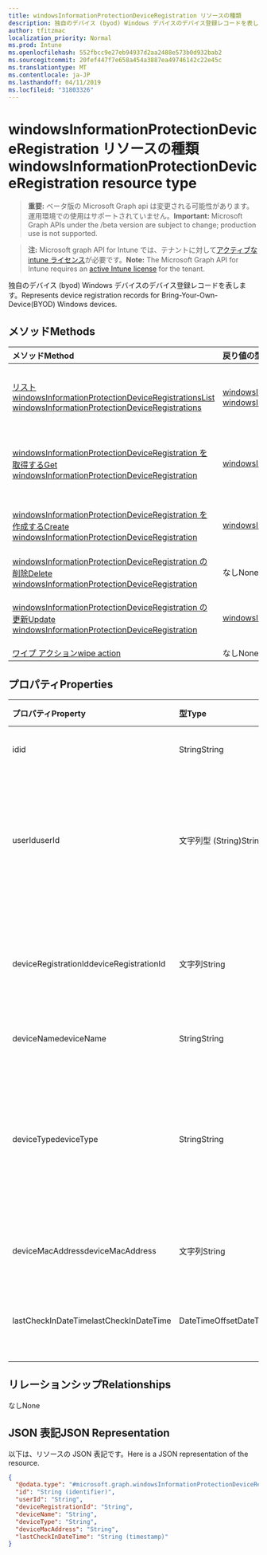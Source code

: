 ```yaml
---
title: windowsInformationProtectionDeviceRegistration リソースの種類
description: 独自のデバイス (byod) Windows デバイスのデバイス登録レコードを表します。
author: tfitzmac
localization_priority: Normal
ms.prod: Intune
ms.openlocfilehash: 552fbcc9e27eb94937d2aa2488e573b0d932bab2
ms.sourcegitcommit: 20fef447f7e658a454a3887ea49746142c22e45c
ms.translationtype: MT
ms.contentlocale: ja-JP
ms.lasthandoff: 04/11/2019
ms.locfileid: "31803326"
---
```

# <a name="windowsinformationprotectiondeviceregistration-resource-type"></a><span data-ttu-id="85286-103">windowsInformationProtectionDeviceRegistration リソースの種類</span><span class="sxs-lookup"><span data-stu-id="85286-103">windowsInformationProtectionDeviceRegistration resource type</span></span>

> <span data-ttu-id="85286-104">**重要:** ベータ版の Microsoft Graph api は変更される可能性があります。運用環境での使用はサポートされていません。</span><span class="sxs-lookup"><span data-stu-id="85286-104">**Important:** Microsoft Graph APIs under the /beta version are subject to change; production use is not supported.</span></span>

> <span data-ttu-id="85286-105">**注:** Microsoft graph API for Intune では、テナントに対して[アクティブな intune ライセンス](https://go.microsoft.com/fwlink/?linkid=839381)が必要です。</span><span class="sxs-lookup"><span data-stu-id="85286-105">**Note:** The Microsoft Graph API for Intune requires an [active Intune license](https://go.microsoft.com/fwlink/?linkid=839381) for the tenant.</span></span>

<span data-ttu-id="85286-106">独自のデバイス (byod) Windows デバイスのデバイス登録レコードを表します。</span><span class="sxs-lookup"><span data-stu-id="85286-106">Represents device registration records for Bring-Your-Own-Device(BYOD) Windows devices.</span></span>

## <a name="methods"></a><span data-ttu-id="85286-107">メソッド</span><span class="sxs-lookup"><span data-stu-id="85286-107">Methods</span></span>
|<span data-ttu-id="85286-108">メソッド</span><span class="sxs-lookup"><span data-stu-id="85286-108">Method</span></span>|<span data-ttu-id="85286-109">戻り値の型</span><span class="sxs-lookup"><span data-stu-id="85286-109">Return Type</span></span>|<span data-ttu-id="85286-110">説明</span><span class="sxs-lookup"><span data-stu-id="85286-110">Description</span></span>|
|:---|:---|:---|
|[<span data-ttu-id="85286-111">リスト windowsInformationProtectionDeviceRegistrations</span><span class="sxs-lookup"><span data-stu-id="85286-111">List windowsInformationProtectionDeviceRegistrations</span></span>](../api/intune-mam-windowsinformationprotectiondeviceregistration-list.md)|<span data-ttu-id="85286-112">[windowsInformationProtectionDeviceRegistration](../resources/intune-mam-windowsinformationprotectiondeviceregistration.md)コレクション</span><span class="sxs-lookup"><span data-stu-id="85286-112">[windowsInformationProtectionDeviceRegistration](../resources/intune-mam-windowsinformationprotectiondeviceregistration.md) collection</span></span>|<span data-ttu-id="85286-113">[windowsInformationProtectionDeviceRegistration](../resources/intune-mam-windowsinformationprotectiondeviceregistration.md)オブジェクトのプロパティとリレーションシップをリストします。</span><span class="sxs-lookup"><span data-stu-id="85286-113">List properties and relationships of the [windowsInformationProtectionDeviceRegistration](../resources/intune-mam-windowsinformationprotectiondeviceregistration.md) objects.</span></span>|
|[<span data-ttu-id="85286-114">windowsInformationProtectionDeviceRegistration を取得する</span><span class="sxs-lookup"><span data-stu-id="85286-114">Get windowsInformationProtectionDeviceRegistration</span></span>](../api/intune-mam-windowsinformationprotectiondeviceregistration-get.md)|[<span data-ttu-id="85286-115">windowsInformationProtectionDeviceRegistration</span><span class="sxs-lookup"><span data-stu-id="85286-115">windowsInformationProtectionDeviceRegistration</span></span>](../resources/intune-mam-windowsinformationprotectiondeviceregistration.md)|<span data-ttu-id="85286-116">[windowsInformationProtectionDeviceRegistration](../resources/intune-mam-windowsinformationprotectiondeviceregistration.md)オブジェクトのプロパティとリレーションシップを読み取ります。</span><span class="sxs-lookup"><span data-stu-id="85286-116">Read properties and relationships of the [windowsInformationProtectionDeviceRegistration](../resources/intune-mam-windowsinformationprotectiondeviceregistration.md) object.</span></span>|
|[<span data-ttu-id="85286-117">windowsInformationProtectionDeviceRegistration を作成する</span><span class="sxs-lookup"><span data-stu-id="85286-117">Create windowsInformationProtectionDeviceRegistration</span></span>](../api/intune-mam-windowsinformationprotectiondeviceregistration-create.md)|[<span data-ttu-id="85286-118">windowsInformationProtectionDeviceRegistration</span><span class="sxs-lookup"><span data-stu-id="85286-118">windowsInformationProtectionDeviceRegistration</span></span>](../resources/intune-mam-windowsinformationprotectiondeviceregistration.md)|<span data-ttu-id="85286-119">新しい[windowsInformationProtectionDeviceRegistration](../resources/intune-mam-windowsinformationprotectiondeviceregistration.md)オブジェクトを作成します。</span><span class="sxs-lookup"><span data-stu-id="85286-119">Create a new [windowsInformationProtectionDeviceRegistration](../resources/intune-mam-windowsinformationprotectiondeviceregistration.md) object.</span></span>|
|[<span data-ttu-id="85286-120">windowsInformationProtectionDeviceRegistration の削除</span><span class="sxs-lookup"><span data-stu-id="85286-120">Delete windowsInformationProtectionDeviceRegistration</span></span>](../api/intune-mam-windowsinformationprotectiondeviceregistration-delete.md)|<span data-ttu-id="85286-121">なし</span><span class="sxs-lookup"><span data-stu-id="85286-121">None</span></span>|<span data-ttu-id="85286-122">[windowsInformationProtectionDeviceRegistration](../resources/intune-mam-windowsinformationprotectiondeviceregistration.md)を削除します。</span><span class="sxs-lookup"><span data-stu-id="85286-122">Deletes a [windowsInformationProtectionDeviceRegistration](../resources/intune-mam-windowsinformationprotectiondeviceregistration.md).</span></span>|
|[<span data-ttu-id="85286-123">windowsInformationProtectionDeviceRegistration の更新</span><span class="sxs-lookup"><span data-stu-id="85286-123">Update windowsInformationProtectionDeviceRegistration</span></span>](../api/intune-mam-windowsinformationprotectiondeviceregistration-update.md)|[<span data-ttu-id="85286-124">windowsInformationProtectionDeviceRegistration</span><span class="sxs-lookup"><span data-stu-id="85286-124">windowsInformationProtectionDeviceRegistration</span></span>](../resources/intune-mam-windowsinformationprotectiondeviceregistration.md)|<span data-ttu-id="85286-125">[windowsInformationProtectionDeviceRegistration](../resources/intune-mam-windowsinformationprotectiondeviceregistration.md)オブジェクトのプロパティを更新します。</span><span class="sxs-lookup"><span data-stu-id="85286-125">Update the properties of a [windowsInformationProtectionDeviceRegistration](../resources/intune-mam-windowsinformationprotectiondeviceregistration.md) object.</span></span>|
|[<span data-ttu-id="85286-126">ワイプ アクション</span><span class="sxs-lookup"><span data-stu-id="85286-126">wipe action</span></span>](../api/intune-mam-windowsinformationprotectiondeviceregistration-wipe.md)|<span data-ttu-id="85286-127">なし</span><span class="sxs-lookup"><span data-stu-id="85286-127">None</span></span>|<span data-ttu-id="85286-128">まだ文書化されていません</span><span class="sxs-lookup"><span data-stu-id="85286-128">Not yet documented</span></span>|

## <a name="properties"></a><span data-ttu-id="85286-129">プロパティ</span><span class="sxs-lookup"><span data-stu-id="85286-129">Properties</span></span>
|<span data-ttu-id="85286-130">プロパティ</span><span class="sxs-lookup"><span data-stu-id="85286-130">Property</span></span>|<span data-ttu-id="85286-131">型</span><span class="sxs-lookup"><span data-stu-id="85286-131">Type</span></span>|<span data-ttu-id="85286-132">説明</span><span class="sxs-lookup"><span data-stu-id="85286-132">Description</span></span>|
|:---|:---|:---|
|<span data-ttu-id="85286-133">id</span><span class="sxs-lookup"><span data-stu-id="85286-133">id</span></span>|<span data-ttu-id="85286-134">String</span><span class="sxs-lookup"><span data-stu-id="85286-134">String</span></span>|<span data-ttu-id="85286-135">エンティティのキー。</span><span class="sxs-lookup"><span data-stu-id="85286-135">Key of the entity.</span></span>|
|<span data-ttu-id="85286-136">userId</span><span class="sxs-lookup"><span data-stu-id="85286-136">userId</span></span>|<span data-ttu-id="85286-137">文字列型 (String)</span><span class="sxs-lookup"><span data-stu-id="85286-137">String</span></span>|<span data-ttu-id="85286-138">このデバイス登録レコードに関連付けられている UserId。</span><span class="sxs-lookup"><span data-stu-id="85286-138">UserId associated with this device registration record.</span></span>|
|<span data-ttu-id="85286-139">deviceRegistrationId</span><span class="sxs-lookup"><span data-stu-id="85286-139">deviceRegistrationId</span></span>|<span data-ttu-id="85286-140">文字列</span><span class="sxs-lookup"><span data-stu-id="85286-140">String</span></span>|<span data-ttu-id="85286-141">このデバイス登録レコードのデバイス識別子。</span><span class="sxs-lookup"><span data-stu-id="85286-141">Device identifier for this device registration record.</span></span>|
|<span data-ttu-id="85286-142">deviceName</span><span class="sxs-lookup"><span data-stu-id="85286-142">deviceName</span></span>|<span data-ttu-id="85286-143">String</span><span class="sxs-lookup"><span data-stu-id="85286-143">String</span></span>|<span data-ttu-id="85286-144">デバイス名。</span><span class="sxs-lookup"><span data-stu-id="85286-144">Device name.</span></span>|
|<span data-ttu-id="85286-145">deviceType</span><span class="sxs-lookup"><span data-stu-id="85286-145">deviceType</span></span>|<span data-ttu-id="85286-146">String</span><span class="sxs-lookup"><span data-stu-id="85286-146">String</span></span>|<span data-ttu-id="85286-147">デバイスの種類。たとえば、windows ラップトップ VS windows phone。</span><span class="sxs-lookup"><span data-stu-id="85286-147">Device type, for example, Windows laptop VS Windows phone.</span></span>|
|<span data-ttu-id="85286-148">deviceMacAddress</span><span class="sxs-lookup"><span data-stu-id="85286-148">deviceMacAddress</span></span>|<span data-ttu-id="85286-149">文字列</span><span class="sxs-lookup"><span data-stu-id="85286-149">String</span></span>|<span data-ttu-id="85286-150">デバイスの Mac アドレス。</span><span class="sxs-lookup"><span data-stu-id="85286-150">Device Mac address.</span></span>|
|<span data-ttu-id="85286-151">lastCheckInDateTime</span><span class="sxs-lookup"><span data-stu-id="85286-151">lastCheckInDateTime</span></span>|<span data-ttu-id="85286-152">DateTimeOffset</span><span class="sxs-lookup"><span data-stu-id="85286-152">DateTimeOffset</span></span>|<span data-ttu-id="85286-153">デバイスの最終チェックイン時刻。</span><span class="sxs-lookup"><span data-stu-id="85286-153">Last checkin time of the device.</span></span>|

## <a name="relationships"></a><span data-ttu-id="85286-154">リレーションシップ</span><span class="sxs-lookup"><span data-stu-id="85286-154">Relationships</span></span>
<span data-ttu-id="85286-155">なし</span><span class="sxs-lookup"><span data-stu-id="85286-155">None</span></span>

## <a name="json-representation"></a><span data-ttu-id="85286-156">JSON 表記</span><span class="sxs-lookup"><span data-stu-id="85286-156">JSON Representation</span></span>
<span data-ttu-id="85286-157">以下は、リソースの JSON 表記です。</span><span class="sxs-lookup"><span data-stu-id="85286-157">Here is a JSON representation of the resource.</span></span>
<!-- {
  "blockType": "resource",
  "keyProperty": "id",
  "@odata.type": "microsoft.graph.windowsInformationProtectionDeviceRegistration"
}
-->
``` json
{
  "@odata.type": "#microsoft.graph.windowsInformationProtectionDeviceRegistration",
  "id": "String (identifier)",
  "userId": "String",
  "deviceRegistrationId": "String",
  "deviceName": "String",
  "deviceType": "String",
  "deviceMacAddress": "String",
  "lastCheckInDateTime": "String (timestamp)"
}
```





